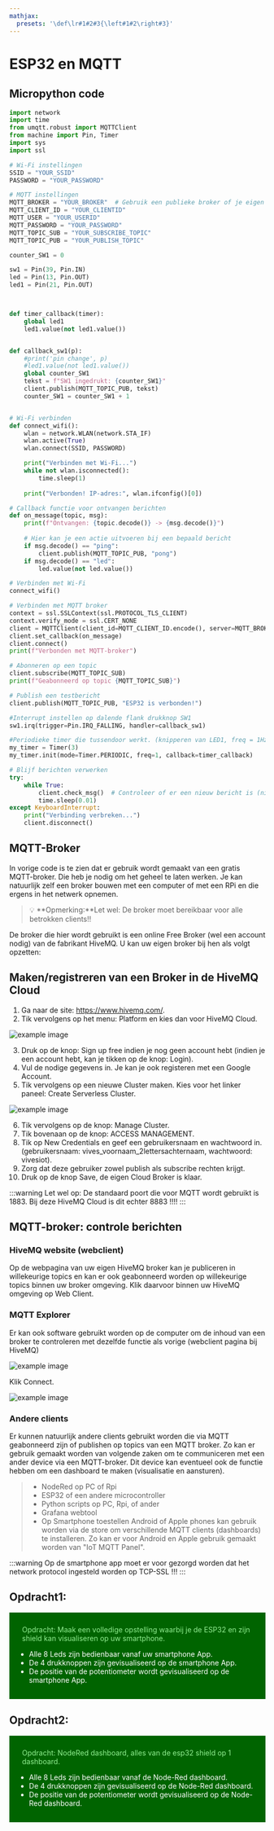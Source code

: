 ```yaml
---
mathjax:
  presets: '\def\lr#1#2#3{\left#1#2\right#3}'
---
```


# ESP32 en MQTT

## Micropython code

```python
import network
import time
from umqtt.robust import MQTTClient
from machine import Pin, Timer
import sys 
import ssl

# Wi-Fi instellingen
SSID = "YOUR_SSID"
PASSWORD = "YOUR_PASSWORD"

# MQTT instellingen
MQTT_BROKER = "YOUR_BROKER"  # Gebruik een publieke broker of je eigen server vb: xxxxxxxxxxxxxx.s2.eu.hivemq.cloud
MQTT_CLIENT_ID = "YOUR_CLIENTID"
MQTT_USER = "YOUR_USERID"
MQTT_PASSWORD = "YOUR_PASSWORD"
MQTT_TOPIC_SUB = "YOUR_SUBSCRIBE_TOPIC"
MQTT_TOPIC_PUB = "YOUR_PUBLISH_TOPIC"

counter_SW1 = 0

sw1 = Pin(39, Pin.IN)
led = Pin(13, Pin.OUT)
led1 = Pin(21, Pin.OUT)



def timer_callback(timer):
    global led1
    led1.value(not led1.value())


def callback_sw1(p):
    #print('pin change', p)
    #led1.value(not led1.value())
    global counter_SW1
    tekst = f"SW1 ingedrukt: {counter_SW1}"
    client.publish(MQTT_TOPIC_PUB, tekst)
    counter_SW1 = counter_SW1 + 1


# Wi-Fi verbinden
def connect_wifi():
    wlan = network.WLAN(network.STA_IF)
    wlan.active(True)
    wlan.connect(SSID, PASSWORD)

    print("Verbinden met Wi-Fi...")
    while not wlan.isconnected():
        time.sleep(1)
    
    print("Verbonden! IP-adres:", wlan.ifconfig()[0])

# Callback functie voor ontvangen berichten
def on_message(topic, msg):
    print(f"Ontvangen: {topic.decode()} -> {msg.decode()}")
    
    # Hier kan je een actie uitvoeren bij een bepaald bericht
    if msg.decode() == "ping":
        client.publish(MQTT_TOPIC_PUB, "pong")
    if msg.decode() == "led":
        led.value(not led.value())

# Verbinden met Wi-Fi
connect_wifi()

# Verbinden met MQTT broker
context = ssl.SSLContext(ssl.PROTOCOL_TLS_CLIENT)
context.verify_mode = ssl.CERT_NONE
client = MQTTClient(client_id=MQTT_CLIENT_ID.encode(), server=MQTT_BROKER.encode(), port=0, user=MQTT_USER.encode(), password=MQTT_PASSWORD.encode(), keepalive=7200, ssl=context)
client.set_callback(on_message)
client.connect()
print(f"Verbonden met MQTT-broker")

# Abonneren op een topic
client.subscribe(MQTT_TOPIC_SUB)
print(f"Geabonneerd op topic {MQTT_TOPIC_SUB}")

# Publish een testbericht
client.publish(MQTT_TOPIC_PUB, "ESP32 is verbonden!")

#Interrupt instellen op dalende flank drukknop SW1
sw1.irq(trigger=Pin.IRQ_FALLING, handler=callback_sw1)

#Periodieke timer die tussendoor werkt. (knipperen van LED1, freq = 1Hz)
my_timer = Timer(3)
my_timer.init(mode=Timer.PERIODIC, freq=1, callback=timer_callback)

# Blijf berichten verwerken
try:
    while True:
        client.check_msg()  # Controleer of er een nieuw bericht is (niet blokkerend)
        time.sleep(0.01)
except KeyboardInterrupt:
    print("Verbinding verbreken...")
    client.disconnect()

```


## MQTT-Broker 
In vorige code is te zien dat er gebruik wordt gemaakt van een gratis MQTT-broker. Die heb je nodig om het geheel te laten werken. Je kan natuurlijk zelf een broker bouwen met een computer of met een RPi en die ergens in het netwerk opnemen. 

> :bulb: **Opmerking:**Let wel: De broker moet bereikbaar voor alle betrokken clients!!

De broker die hier wordt gebruikt is een online Free Broker (wel een account nodig) van de fabrikant HiveMQ. U kan uw eigen broker bij hen als volgt opzetten:

## Maken/registreren van een Broker in de HiveMQ Cloud
1. Ga naar de site: https://www.hivemq.com/.
2. Tik vervolgens op het menu: Platform en kies dan voor HiveMQ Cloud.

![example image](./images/broker1.png "An exemplary image")

3. Druk op de knop: Sign up free indien je nog geen account hebt (indien je een account hebt, kan je tikken op de knop: Login).
4. Vul de nodige gegevens in. Je kan je ook registeren met een Google Account.
5. Tik vervolgens op een nieuwe Cluster maken. Kies voor het linker paneel: Create Serverless Cluster.

![example image](./images/broker2.png "An exemplary image")

6. Tik vervolgens op de knop: Manage Cluster.
7. Tik bovenaan op de knop: ACCESS MANAGEMENT.
8. Tik op New Credentials en geef een gebruikersnaam en wachtwoord in. (gebruikersnaam: vives_voornaam_2lettersachternaam, wachtwoord: vivesiot).
9. Zorg dat deze gebruiker zowel publish als subscribe rechten krijgt.
10. Druk op de knop Save, de eigen Cloud Broker is klaar.

:::warning
Let wel op: De standaard poort die voor MQTT wordt gebruikt is 1883. Bij deze HiveMQ Cloud is dit echter 8883 !!!!
:::

## MQTT-broker: controle berichten
### HiveMQ website (webclient)

Op de webpagina van uw eigen HiveMQ broker kan je publiceren in willekeurige topics en kan er ook geabonneerd worden op willekeurige topics binnen uw broker omgeving. Klik daarvoor binnen uw HiveMQ omgeving op Web Client.

### MQTT Explorer

Er kan ook software gebruikt worden op de computer om de inhoud van een broker te controleren met dezelfde functie als vorige (webclient pagina bij HiveMQ)

![example image](./images/broker3.png "An exemplary image")

Klik Connect.

![example image](./images/broker4.png "An exemplary image")

### Andere clients

Er kunnen natuurlijk andere clients gebruikt worden die via MQTT geabonneerd zijn of publishen op topics van een MQTT broker. Zo kan er gebruik gemaakt worden van volgende zaken om te communiceren met een ander device via een MQTT-broker. Dit device kan eventueel ook de functie hebben om een dashboard te maken (visualisatie en aansturen).

> - NodeRed op PC of Rpi
> - ESP32 of een andere microcontroller
> - Python scripts op PC, Rpi, of ander
> - Grafana webtool
> - Op Smartphone toestellen Android of Apple phones kan gebruik worden via de store om verschillende MQTT clients (dashboards) te installeren. Zo kan er voor Android en Apple gebruik gemaakt worden van "IoT MQTT Panel".

:::warning
Op de smartphone app moet er voor gezorgd worden dat het network protocol ingesteld worden op TCP-SSL !!!
:::

## Opdracht1:

<div style="background-color:darkgreen; text-align:left; vertical-align:left; padding:15px;">
<p style="color:lightgreen; margin:10px">
Opdracht: Maak een volledige opstelling waarbij je de ESP32 en zijn shield kan visualiseren op uw smartphone.
<ul style="color: white;">
<li>Alle 8 Leds zijn bedienbaar vanaf uw smartphone App.</li>
<li>De 4 drukknoppen zijn gevisualiseerd op de smartphone App.</li>
<li>De positie van de potentiometer wordt gevisualiseerd op de smartphone App.</li>
</ul>
</p>
</div>

## Opdracht2:

<div style="background-color:darkgreen; text-align:left; vertical-align:left; padding:15px;">
<p style="color:lightgreen; margin:10px">
Opdracht: NodeRed dashboard, alles van de esp32 shield op 1 dashboard.
<ul style="color: white;">
<li>Alle 8 Leds zijn bedienbaar vanaf de Node-Red dashboard.</li>
<li>De 4 drukknoppen zijn gevisualiseerd op de Node-Red dashboard.</li>
<li>De positie van de potentiometer wordt gevisualiseerd op de Node-Red dashboard.</li>
</ul>
</p>
</div>







